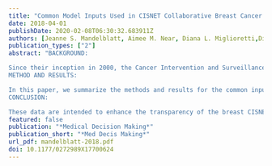 ```yaml
---
title: "Common Model Inputs Used in CISNET Collaborative Breast Cancer Modeling"
date: 2018-04-01
publishDate: 2020-02-08T06:30:32.683911Z
authors: [Jeanne S. Mandelblatt, Aimee M. Near, Diana L. Miglioretti,Diego Munoz, Brian L. Sprague, Amy Trentham-Dietz,Ronald Gangnon, Allison W. Kurian, Harald Weedon-Fekjaer,Kathleen A. Cronin, Sylvia K. Plevritis]
publication_types: ["2"]
abstract: "BACKGROUND:

Since their inception in 2000, the Cancer Intervention and Surveillance Network (CISNET) breast cancer models have collaborated to use a nationally representative core of common input parameters to represent key components of breast cancer control in each model. Employment of common inputs permits greater ability to compare model output than when each model begins with different input parameters. The use of common inputs also enhances inferences about the results, and provides a range of reasonable results based on variations in model structure, assumptions, and methods of use of the input values. The common input data are updated for each analysis to ensure that they reflect the most current practice and knowledge about breast cancer. The common core of parameters includes population rates of births and deaths; age- and cohort-specific temporal rates of breast cancer incidence in the absence of screening and treatment; effects of risk factors on incidence trends; dissemination of plain film and digital mammography; screening test performance characteristics; stage or size distribution of screen-, interval-, and clinically- detected tumors by age; the joint distribution of ER/HER2 by age and stage; survival in the absence of screening and treatment by stage and molecular subtype; age-, stage-, and molecular subtype-specific therapy; dissemination and effectiveness of therapies over time; and competing non-breast cancer mortality.
METHOD AND RESULTS:

In this paper, we summarize the methods and results for the common input values presently used in the CISNET breast cancer models, note assumptions made because of unobservable phenomena and/or unavailable data, and highlight plans for the development of future parameters.
CONCLUSION:

These data are intended to enhance the transparency of the breast CISNET models."
featured: false
publication: "*Medical Decision Making*"
publication_short: "*Med Decis Making*"
url_pdf: mandelblatt-2018.pdf
doi: 10.1177/0272989X17700624
---
```


